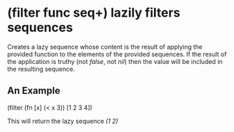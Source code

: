 # (filter func seq+) lazily filters sequences
Creates a lazy sequence whose content is the result of applying the provided function to the elements of the provided sequences. If the result of the application is truthy (not _false_, not _nil_) then the value will be included in the resulting sequence.

## An Example

  (filter (fn [x] (< x 3)) [1 2 3 4])

This will return the lazy sequence _(1 2)_
